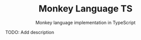 <h1 align="center">Monkey Language TS</h1>

<p align="center">Monkey language implementation in TypeScript</p>

TODO: Add description
